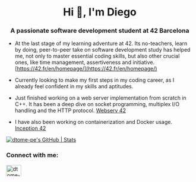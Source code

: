 <h1 align="center">Hi 👋, I'm Diego</h1>
<h3 align="center">A passionate software development student at 42 Barcelona</h3>

- At the last stage of my learning adventure at 42. Its no-teachers, learn by doing, peer-to-peer take on software development study has helped me, not only to master essential coding skills, but also other crucial ones, like time management, assertiveness and initiative.  [https://42.fr/en/homepage/](https://42.fr/en/homepage/)

- Currently looking to make my first steps in my coding career, as I already feel confident in my skills and aptitudes.

- Just finished working on a web server implementation from scratch in C++. It has been a deep dive on socket programming, multiplex I/O handling and the HTTP protocol. [Webserv 42](https://github.com/dtome-pe/webserv)

- I have also been working on containerization and Docker usage. [Inception 42](https://github.com/dtome-pe/inception)

[![dtome-pe's GitHub | Stats](https://stats.quine.sh/dtome-pe/github?theme=dark)](https://quine.sh?utm_source=widgets&utm_campaign=dtome-pe)

<h3 align="left">Connect with me:</h3>
<p align="left">
<a href="https://linkedin.com/in/dtome-pe" target="blank"><img align="center" src="https://raw.githubusercontent.com/rahuldkjain/github-profile-readme-generator/master/src/images/icons/Social/linked-in-alt.svg" alt="dtome-pe" height="30" width="40" /></a>
</p>
